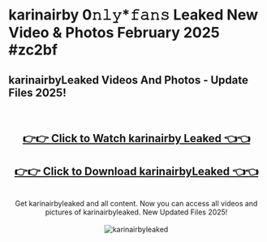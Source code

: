 # karinairby 0𝚗𝚕𝚢*𝚏𝚊𝚗𝚜 Leaked New Video & Photos February 2025 #zc2bf

<h2>karinairbyLeaked Videos And Photos - Update Files 2025!</h2>
<br>
<div align="center">
<h2><a href="https://mediaupload.pro?title=karinairby&ref=11F" rel="nofollow">👉👉 Click to Watch karinairby Leaked 👈👈</a></h2>
<h2><a href="https://mediaupload.pro?title=karinairby&ref=11F" rel="nofollow">👉👉 Click to Download karinairbyLeaked 👈👈</a></h2>
<br>
Get karinairbyleaked and all content. Now you can access all videos and pictures of karinairbyleaked. New Updated Files 2025!
<br>
<br>
<a href="https://mediaupload.pro?title=karinairby&ref=11F" rel="nofollow" data-target="animated-image.originalLink"><img src="https://i.ibb.co/Gkj2r4b/banner.png" alt="karinairbyleaked" style="max-width: 100%; display: inline-block;" data-target="animated-image.originalImage"></a>
</div>
<br>


